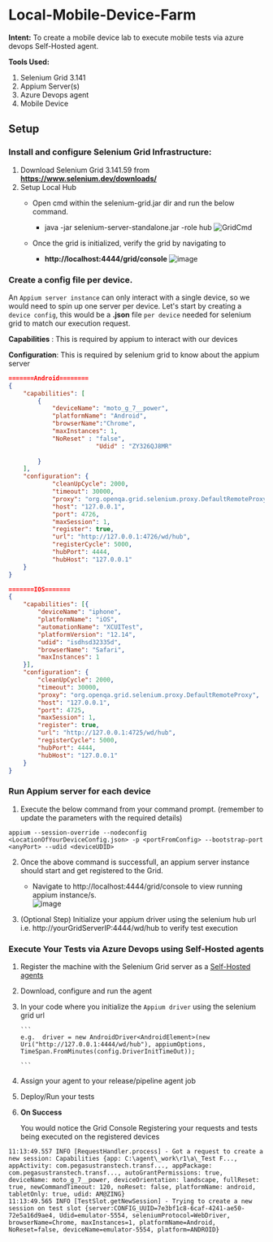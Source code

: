 # Local-Mobile-Device-Farm
**Intent:** To create a mobile device lab to execute mobile tests via azure devops Self-Hosted agent.

**Tools Used:**
1.	Selenium Grid 3.141
2.	Appium Server(s)
3.	Azure Devops agent 
4.	Mobile Device

## Setup

### Install and configure Selenium Grid Infrastructure:
1.	Download Selenium Grid 3.141.59 from **https://www.selenium.dev/downloads/**
2.	Setup Local Hub 
	-	Open cmd within the selenium-grid.jar dir and run the below command.
		-	java -jar selenium-server-standalone.jar -role hub 
		    ![GridCmd](https://user-images.githubusercontent.com/46636658/115090074-e020ac80-9ee1-11eb-90f3-17362b29a2ac.png)
	 
    - Once the grid is initialized, verify the grid by navigating to 
       -  **http://localhost:4444/grid/console**
           ![image](https://user-images.githubusercontent.com/46636658/115090169-22e28480-9ee2-11eb-9718-4844d2da744b.png)



### Create a config file per device.
An `Appium server instance` can only interact with a single device, so we would need to spin up one server per device.
Let's start by creating a `device config`, this would be a **.json** file `per device` needed for selenium grid to match our execution request.

**Capabilities** : This is required by appium to interact with our devices

**Configuration**: This is required by selenium grid to know about the appium server

```json 
=======Android========
{
	"capabilities": [
    	{
			"deviceName": "moto_g_7__power",
			"platformName": "Android",
			"browserName":"Chrome",
			"maxInstances": 1,
			"NoReset" : "false",
                        "Udid" : "ZY326QJ8MR"
			
    	}
	],
	"configuration": {
			"cleanUpCycle": 2000,
			"timeout": 30000,
			"proxy": "org.openqa.grid.selenium.proxy.DefaultRemoteProxy",
			"host": "127.0.0.1",
			"port": 4726,
			"maxSession": 1,
			"register": true,
			"url": "http://127.0.0.1:4726/wd/hub",
			"registerCycle": 5000,
			"hubPort": 4444,
			"hubHost": "127.0.0.1"
	}
}
```
```json
=======IOS=======
{
	"capabilities": [{
		"deviceName": "iphone",
		"platformName": "iOS",
		"automationName": "XCUITest",
		"platformVersion": "12.14",
		"udid": "isdhsd32335d",
		"browserName": "Safari",
		"maxInstances": 1
	}],
	"configuration": {
		"cleanUpCycle": 2000,
		"timeout": 30000,
		"proxy": "org.openqa.grid.selenium.proxy.DefaultRemoteProxy",
		"host": "127.0.0.1",
		"port": 4725,
		"maxSession": 1,
		"register": true,
		"url": "http://127.0.0.1:4725/wd/hub",
		"registerCycle": 5000,
		"hubPort": 4444,
		"hubHost": "127.0.0.1"
	}
}
```

### Run Appium server for each device

1.	Execute the below command from your command prompt.
	(remember to update the parameters with the required details)

``` 
appium --session-override --nodeconfig <LocationOfYourDeviceConfig.json> -p <portFromConfig> --bootstrap-port <anyPort> --udid <deviceUDID>

```

2.	Once the above command is successfull, an appium server instance should start and get registered to the Grid.
	   - 	Navigate to http://localhost:4444/grid/console to view running appium instance/s.	   	
			![image](https://user-images.githubusercontent.com/46636658/115158646-2d755900-a05d-11eb-8812-f95cbb67b669.png)
			

3. 	(Optional Step) Initialize your appium driver using the selenium hub url i.e. http://yourGridServerIP:4444/wd/hub to verify test execution
	 	


### Execute Your Tests via Azure Devops using Self-Hosted agents

1. 	Register the machine with the Selenium Grid server as a [Self-Hosted agents](https://docs.microsoft.com/en-us/azure/devops/pipelines/agents/v2-windows?view=azure-devops) 

2.	Download, configure and run the agent 

3.	In your code where you initialize the `Appium driver` using the selenium grid url

		```
		e.g.  driver = new AndroidDriver<AndroidElement>(new Uri("http://127.0.0.1:4444/wd/hub"), appiumOptions, TimeSpan.FromMinutes(config.DriverInitTimeOut));
		
		```
	
5.	Assign your agent to your release/pipeline agent job

6.	Deploy/Run your tests

7.	**On Success** 

   	You would notice the Grid Console Registering your requests and tests being executed on the registered devices

```
11:13:49.557 INFO [RequestHandler.process] - Got a request to create a new session: Capabilities {app: C:\agent\_work\r1\a\_Test F..., appActivity: com.pegasustranstech.transf..., appPackage: com.pegasustranstech.transf..., autoGrantPermissions: true, deviceName: moto_g_7__power, deviceOrientation: landscape, fullReset: true, newCommandTimeout: 120, noReset: false, platformName: android, tabletOnly: true, udid: AM@ZING}
11:13:49.565 INFO [TestSlot.getNewSession] - Trying to create a new session on test slot {server:CONFIG_UUID=7e3bf1c8-6caf-4241-ae50-72e5a16d9ae4, Udid=emulator-5554, seleniumProtocol=WebDriver, browserName=Chrome, maxInstances=1, platformName=Android, NoReset=false, deviceName=emulator-5554, platform=ANDROID}

```


